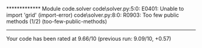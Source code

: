 ************* Module code.solver
code\solver.py:5:0: E0401: Unable to import 'grid' (import-error)
code\solver.py:8:0: R0903: Too few public methods (1/2) (too-few-public-methods)

------------------------------------------------------------------
Your code has been rated at 9.66/10 (previous run: 9.09/10, +0.57)

